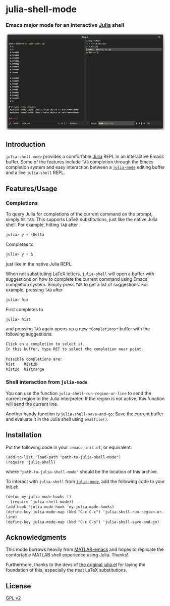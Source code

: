 # julia-shell-mode
### Emacs major mode for an interactive [Julia](http://julialang.org/) shell
![Screenshot](./img/screenshot.png)

## Introduction

`julia-shell-mode` provides a comfortable [Julia](http://julialang.org/) REPL
in an interactive Emacs buffer. Some of the features include `TAB` completion
through the Emacs completion system and easy interaction between a
[`julia-mode`](https://github.com/JuliaLang/julia/blob/master/contrib/julia-mode.el)
editing buffer and a live `julia-shell` REPL.

## Features/Usage

### Completions

To query Julia for completions of the current command on the prompt, simply hit
`TAB`. This supports LaTeX substitutions, just like the native Julia shell. For
example, hitting `TAB` after

```julia
julia> y + \Delta
```

Completes to
```julia
julia> y + Δ
```
just like in the native Julia REPL.

When not substituting LaTeX letters, `julia-shell` will open a buffer with
suggestions on how to complete the current command using Emacs' completion
system. Simply press `TAB` to get a list of suggestions. For example, pressing
`TAB` after

```julia
julia> his
```

First completes to
```julia
julia> hist
```

and pressing `TAB` again opens up a new `*Completions*` buffer with the
following suggestions:

```
Click on a completion to select it.
In this buffer, type RET to select the completion near point.

Possible completions are:
hist 	hist2D
hist2d 	histrange
```

### Shell interaction from `julia-mode`

You can use the function `julia-shell-run-region-or-line` to send the current
region to the Julia interpreter. If the region is not active, this function
will send the current line.

Another handy function is `julia-shell-save-and-go`: Save the current buffer
and evaluate it in the Julia shell using `evalfile()`.

## Installation

Put the following code in your `.emacs`, `init.el`, or equivalent:
```elisp
(add-to-list 'load-path "path-to-julia-shell-mode")
(require 'julia-shell)
```
where `"path-to-julia-shell-mode"` should be the location of this archive.

To interact with `julia-shell` from
[`julia-mode`](https://github.com/JuliaLang/julia/blob/master/contrib/julia-mode.el),
add the following code to your init.el:
```elisp
(defun my-julia-mode-hooks ()
  (require 'julia-shell-mode))
(add-hook 'julia-mode-hook 'my-julia-mode-hooks)
(define-key julia-mode-map (kbd "C-c C-c") 'julia-shell-run-region-or-line)
(define-key julia-mode-map (kbd "C-c C-s") 'julia-shell-save-and-go)
```

## Acknowledgments

This mode borrows heavily from
[MATLAB-emacs](http://matlab-emacs.sourceforge.net/) and hopes to replicate the
comfortable MATLAB shell experience using Julia. Thanks!

Furthermore, thanks to the devs of
[the original julia.el](https://github.com/JuliaLang/julia/blob/master/contrib/julia-mode.el)
for laying the foundation of this, especially the neat LaTeX substitutions.

## License

[GPL v2](https://www.gnu.org/licenses/old-licenses/gpl-2.0.en.html)
